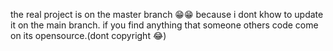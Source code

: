 the real project is on the master branch 😁😁 because i dont khow to update it on the main branch.
if you find anything that someone others code come on its opensource.(dont copyright 😂)
